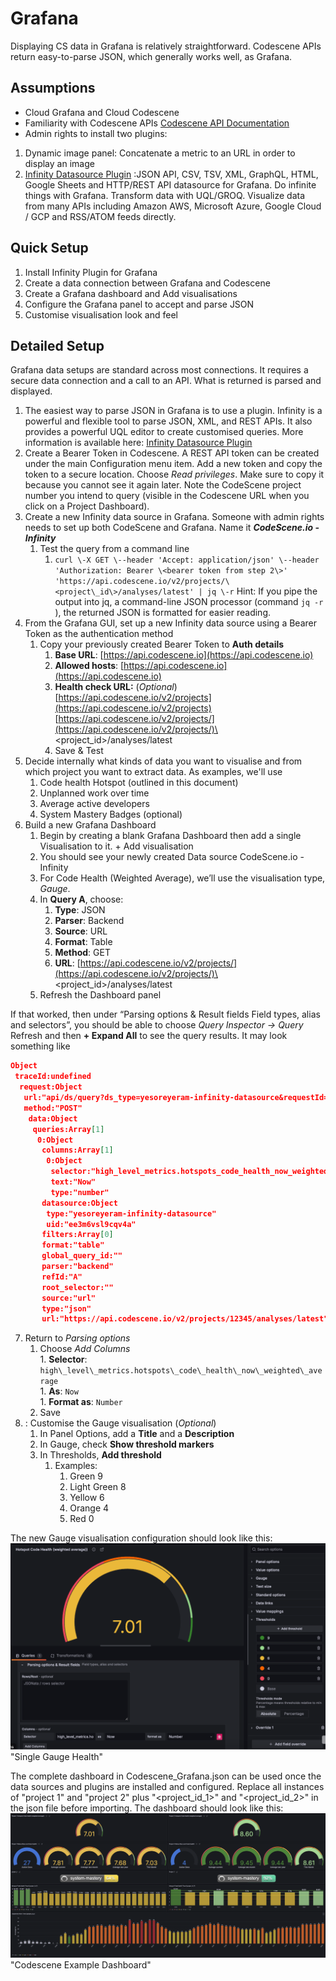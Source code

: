 # Grafana
Displaying CS data in Grafana is relatively straightforward. Codescene APIs return easy-to-parse JSON, which generally works well, as Grafana.
## Assumptions
  * Cloud Grafana and Cloud Codescene
  * Familiarity with Codescene APIs [Codescene API Documentation](https://codescene.io/docs/integrations/rest-api.html)
  * Admin rights to install two plugins: 
   1. Dynamic image panel: Concatenate a metric to an URL in order to display an image
   1. [Infinity Datasource Plugin](https://grafana.com/grafana/plugins/yesoreyeram-infinity-datasource/) :JSON API, CSV, TSV, XML, GraphQL, HTML, Google Sheets and HTTP/REST API datasource for Grafana. Do infinite things with Grafana. Transform data with UQL/GROQ. Visualize data from many APIs including Amazon AWS, Microsoft Azure, Google Cloud / GCP and RSS/ATOM feeds directly. 
## Quick Setup
1. Install Infinity Plugin for Grafana   
2. Create a data connection between Grafana and Codescene  
3. Create a Grafana dashboard and Add visualisations  
4. Configure the Grafana panel to accept and parse JSON  
5. Customise visualisation look and feel
## Detailed Setup
Grafana data setups are standard across most connections. It requires a secure data connection and a call to an API. What is returned is parsed and displayed.
1. The easiest way to parse JSON in Grafana is to use a plugin. Infinity is a powerful and flexible tool to parse JSON, XML, and REST APIs. It also provides a powerful UQL editor to create customised queries. More information is available here: [Infinity Datasource Plugin](https://grafana.com/grafana/plugins/yesoreyeram-infinity-datasource/)
2. Create a Bearer Token in Codescene. A REST API token can be created under the main Configuration menu item. Add a new token and copy the token to a secure location. Choose *Read privileges*. Make sure to copy it because you cannot see it again later. Note the CodeScene project number you intend to query (visible in the Codescene URL when you click on a Project Dashboard).
3. Create a new Infinity data source in Grafana. Someone with admin rights needs to set up both CodeScene and Grafana. Name it ***CodeScene.io \- Infinity***
    1. Test the query from a command line
        1. `curl \-X GET \--header 'Accept: application/json' \--header 'Authorization: Bearer \<bearer token from step 2\>' 'https://api.codescene.io/v2/projects/\<project\_id\>/analyses/latest' | jq \-r`
Hint: If you pipe the output into jq, a command-line JSON processor (command `jq -r` ), the returned JSON is formatted for easier reading.
2. From the Grafana GUI, set up a new Infinity data source using a Bearer Token as the authentication method
    1. Copy your previously created Bearer Token to **Auth details**
        1. **Base URL**: [https://api.codescene.io](https://api.codescene.io)
        1. **Allowed hosts**: [https://api.codescene.io](https://api.codescene.io)
        1. **Health check URL:** (*Optional*) [https://api.codescene.io/v2/projects](https://api.codescene.io/v2/projects) [https://api.codescene.io/v2/projects/](https://api.codescene.io/v2/projects/)\<project\_id\>/analyses/latest
        1. Save & Test  
4. Decide internally what kinds of data you want to visualise and from which project you want to extract data. As examples, we'll use
    1. Code health Hotspot (outlined in this document)
    1. Unplanned work over time
    1. Average active developers
    1. System Mastery Badges (optional)
5. Build a new Grafana Dashboard
    1. Begin by creating a blank Grafana Dashboard then add a single Visualisation to it. \+ Add visualisation
    1. You should see your newly created Data source CodeScene.io \- Infinity
    1. For Code Health (Weighted Average), we’ll use the visualisation type, *Gauge*.
    1. In **Query A**, choose:
        1. **Type**: JSON
        2. **Parser**: Backend
        3. **Source**: URL
        4. **Format**: Table
        5. **Method**: GET
        6. **URL**: [https://api.codescene.io/v2/projects/](https://api.codescene.io/v2/projects/)\<project\_id\>/analyses/latest
    1. Refresh the Dashboard panel

If that worked, then under “Parsing options & Result fields Field types, alias and selectors”, you should be able to choose *Query Inspector → Query*
Refresh and then **\+ Expand All** to see the query results. It may look something like   
```json
Object
 traceId:undefined
  request:Object
   url:"api/ds/query?ds_type=yesoreyeram-infinity-datasource&requestId=SQR123"
   method:"POST"
    data:Object
     queries:Array[1]
      0:Object
       columns:Array[1]
        0:Object
         selector:"high_level_metrics.hotspots_code_health_now_weighted_average"
         text:"Now"
         type:"number"
       datasource:Object
        type:"yesoreyeram-infinity-datasource"
        uid:"ee3m6vsl9cqv4a"
       filters:Array[0]
       format:"table"
       global_query_id:""
       parser:"backend"
       refId:"A"
       root_selector:""
       source:"url"
       type:"json"
       url:"https://api.codescene.io/v2/projects/12345/analyses/latest"
```
7. Return to *Parsing options*  
      1. Choose *Add Columns*  
        1. **Selector**: `high\_level\_metrics.hotspots\_code\_health\_now\_weighted\_average`  
        1. **As**: `Now`  
        1. **Format as**: `Number`  
      1. Save  
8. : Customise the Gauge visualisation (*Optional*)  
      1. In Panel Options, add a **Title** and a **Description**  
      1. In Gauge, check **Show threshold markers**  
      1. In Thresholds, **Add threshold**  
         1. Examples:   
            1. Green 9  
            1. Light Green 8  
            1. Yellow 6  
            1. Orange 4  
            1. Red 0
            
The new Gauge visualisation configuration should look like this: 
![alt text](https://github.com/codescene-oss/codescene-custom-dashboards/blob/main/Single_Gauge_Health.png) "Single Gauge Health"

The complete dashboard in Codescene_Grafana.json can be used once the data sources and plugins are installed and configured. Replace all instances of "project 1" and "project 2" plus "<project_id_1>" and "<project_id_2>" in the json file before importing. The dashboard should look like this:
![alt text](https://github.com/codescene-oss/codescene-custom-dashboards/blob/main/Full-Grafana-Dashboard.png) "Codescene Example Dashboard"
